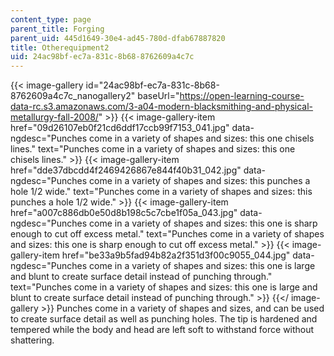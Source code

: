 ```yaml
---
content_type: page
parent_title: Forging
parent_uid: 445d1649-30e4-ad45-780d-dfab67887820
title: Otherequipment2
uid: 24ac98bf-ec7a-831c-8b68-8762609a4c7c
---
```


{{< image-gallery id="24ac98bf-ec7a-831c-8b68-8762609a4c7c_nanogallery2" baseUrl="https://open-learning-course-data-rc.s3.amazonaws.com/3-a04-modern-blacksmithing-and-physical-metallurgy-fall-2008/" >}}
{{< image-gallery-item href="09d26107eb0f21cd6ddf17ccb99f7153_041.jpg" data-ngdesc="Punches come in a variety of shapes and sizes: this one chisels lines." text="Punches come in a variety of shapes and sizes: this one chisels lines." >}}
{{< image-gallery-item href="dde37dbcdd4f2469426867e844f40b31_042.jpg" data-ngdesc="Punches come in a variety of shapes and sizes: this punches a hole 1/2 wide." text="Punches come in a variety of shapes and sizes: this punches a hole 1/2 wide." >}}
{{< image-gallery-item href="a007c886db0e50d8b198c5c7cbe1f05a_043.jpg" data-ngdesc="Punches come in a variety of shapes and sizes: this one is sharp enough to cut off excess metal." text="Punches come in a variety of shapes and sizes: this one is sharp enough to cut off excess metal." >}}
{{< image-gallery-item href="be33a9b5fad94b82a2f351d3f00c9055_044.jpg" data-ngdesc="Punches come in a variety of shapes and sizes: this one is large and blunt to create surface detail instead of punching through." text="Punches come in a variety of shapes and sizes: this one is large and blunt to create surface detail instead of punching through." >}}
{{</ image-gallery >}}
Punches come in a variety of shapes and sizes, and can be used to create surface detail as well as punching holes. The tip is hardened and tempered while the body and head are left soft to withstand force without shattering.